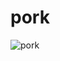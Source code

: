 # pork

![pork]([https://github.com/chopperdaddy/pork/assets/80737560/6009ba5d-5d06-45e5-b954-a7db1f7a387e](https://github.com/chopperdaddy/pork/blob/main/pork.jpg))
